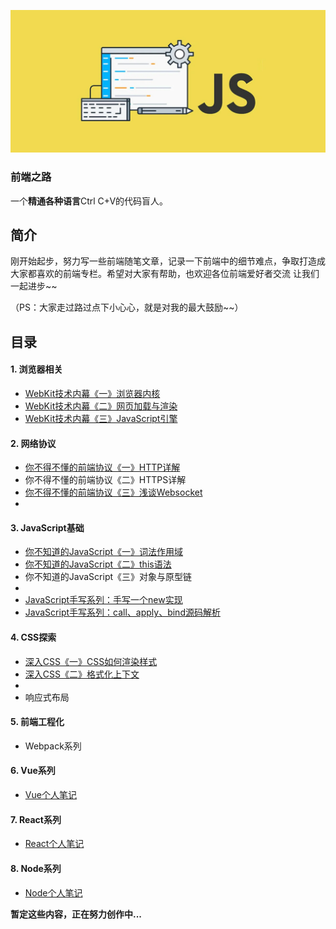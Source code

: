 ![image-20201013212425027](https://github.com/Hjw52/Blog/blob/master/image/image-20201013212425027.png?raw=true)

### 前端之路

一个**精通各种语言**Ctrl C+V的代码盲人。





## 简介

刚开始起步，努力写一些前端随笔文章，记录一下前端中的细节难点，争取打造成大家都喜欢的前端专栏。希望对大家有帮助，也欢迎各位前端爱好者交流  让我们一起进步~~

（PS：大家走过路过点下小心心，就是对我的最大鼓励~~）

## 目录

#### 1. 浏览器相关

- [WebKit技术内幕《一》浏览器内核](https://github.com/Hjw52/Blog/issues/1 )
- [WebKit技术内幕《二》网页加载与渲染](https://github.com/Hjw52/Blog/issues/2)
- [WebKit技术内幕《三》JavaScript引擎](https://github.com/Hjw52/Blog/issues/3)

#### 2. 网络协议

- [你不得不懂的前端协议《一》HTTP详解](https://github.com/Hjw52/Blog/issues/4)
- 你不得不懂的前端协议《二》HTTPS详解
- [你不得不懂的前端协议《三》浅谈Websocket](https://github.com/Hjw52/Blog/issues/5)
- 

#### 3. JavaScript基础

- [你不知道的JavaScript《一》词法作用域](https://github.com/Hjw52/Blog/issues/9)
- [你不知道的JavaScript《二》this语法](https://github.com/Hjw52/Blog/issues/10)
- 你不知道的JavaScript《三》对象与原型链
- 
- [JavaScript手写系列：手写一个new实现](https://github.com/Hjw52/Blog/issues/6)
- [JavaScript手写系列：call、apply、bind源码解析](https://github.com/Hjw52/Blog/issues/11)

#### 4. CSS探索

- [深入CSS《一》CSS如何渲染样式](https://github.com/Hjw52/Blog/issues/7)
- [深入CSS《二》格式化上下文](https://github.com/Hjw52/Blog/issues/8)
- 
- 响应式布局

#### 5. 前端工程化

- Webpack系列

#### 6. Vue系列

- [Vue个人笔记](https://github.com/Hjw52/Vue_learn)

#### 7. React系列

- [React个人笔记](https://github.com/Hjw52/React_learn)

#### 8. Node系列

- [Node个人笔记](https://github.com/Hjw52/Node_learn)

**暂定这些内容，正在努力创作中...**





